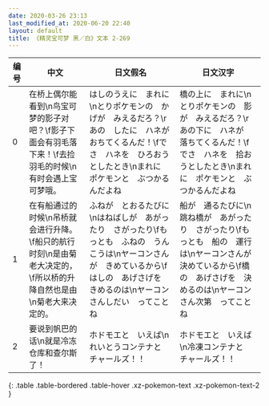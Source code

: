 ```yaml
---
date: 2020-03-26 23:13
last_modified_at: 2020-06-20 22:40
layout: default
title: 《精灵宝可梦 黑／白》文本 2-269
---
```

| 编号 | 中文 | 日文假名 | 日文汉字 |
| ---- | ---- | ---- | --- |
| 0 | 在桥上偶尔能看到\n鸟宝可梦的影子对吧？\f影子下面会有羽毛落下来！\f去捡羽毛的时候\n有时会遇上宝可梦哦。 | はしのうえに　まれに\nとりポケモンの　かげが　みえるだろ？\rあの　したに　ハネが　おちてくるんだ！\fでさ　ハネを　ひろおうとしたとき\nまれに　ポケモンと　ぶつかるんだよね | 橋の上に　まれに\nとりポケモンの　影が　みえるだろ？\rあの下に　ハネが　落ちてくるんだ！\fでさ　ハネを　拾おうとしたとき\nまれに　ポケモンと　ぶつかるんだよね |
| 1 | 在有船通过的时候\n吊桥就会进行升降。\f船只的航行时刻\n是由菊老大决定的，\f所以桥的升降自然也是由\n菊老大来决定的。 | ふねが　とおるたびに\nはねばしが　あがったり　さがったり\fもっとも　ふねの　うんこうは\nヤーコンさんが　きめているから\fはしの　あげさげを　きめるのは\nヤーコンさんしだい　ってことね | 船が　通るたびに\n跳ね橋が　あがったり　さがったり\fもっとも　船の　運行は\nヤーコンさんが　決めているから\f橋の　あげさげを　決めるのは\nヤーコンさん次第　ってことね |
| 2 | 要说到帆巴的话\n就是冷冻仓库和查尔斯了！ | ホドモエと　いえば\nれいとうコンテナと　チャールズ！！ | ホドモエと　いえば\n冷凍コンテナと　チャールズ！！ |
{: .table .table-bordered .table-hover .xz-pokemon-text .xz-pokemon-text-2 }